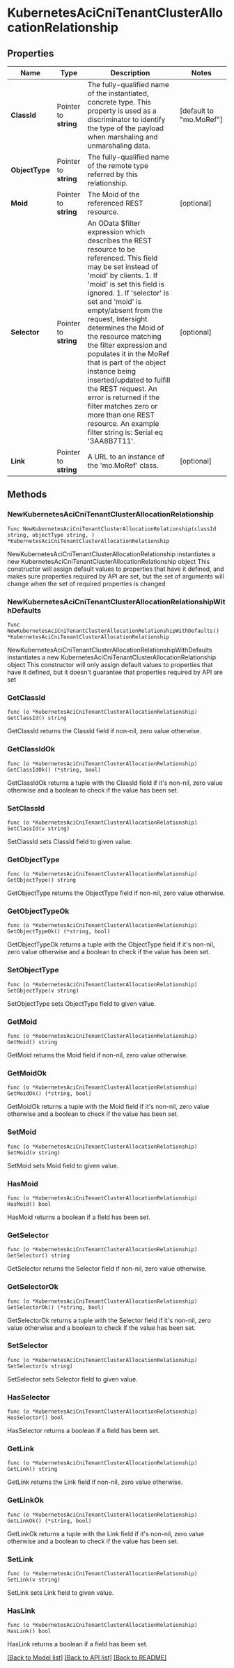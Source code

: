 # KubernetesAciCniTenantClusterAllocationRelationship

## Properties

Name | Type | Description | Notes
------------ | ------------- | ------------- | -------------
**ClassId** | Pointer to **string** | The fully-qualified name of the instantiated, concrete type. This property is used as a discriminator to identify the type of the payload when marshaling and unmarshaling data. | [default to "mo.MoRef"]
**ObjectType** | Pointer to **string** | The fully-qualified name of the remote type referred by this relationship. | 
**Moid** | Pointer to **string** | The Moid of the referenced REST resource. | [optional] 
**Selector** | Pointer to **string** | An OData $filter expression which describes the REST resource to be referenced. This field may be set instead of &#39;moid&#39; by clients. 1. If &#39;moid&#39; is set this field is ignored. 1. If &#39;selector&#39; is set and &#39;moid&#39; is empty/absent from the request, Intersight determines the Moid of the resource matching the filter expression and populates it in the MoRef that is part of the object instance being inserted/updated to fulfill the REST request. An error is returned if the filter matches zero or more than one REST resource. An example filter string is: Serial eq &#39;3AA8B7T11&#39;. | [optional] 
**Link** | Pointer to **string** | A URL to an instance of the &#39;mo.MoRef&#39; class. | [optional] 

## Methods

### NewKubernetesAciCniTenantClusterAllocationRelationship

`func NewKubernetesAciCniTenantClusterAllocationRelationship(classId string, objectType string, ) *KubernetesAciCniTenantClusterAllocationRelationship`

NewKubernetesAciCniTenantClusterAllocationRelationship instantiates a new KubernetesAciCniTenantClusterAllocationRelationship object
This constructor will assign default values to properties that have it defined,
and makes sure properties required by API are set, but the set of arguments
will change when the set of required properties is changed

### NewKubernetesAciCniTenantClusterAllocationRelationshipWithDefaults

`func NewKubernetesAciCniTenantClusterAllocationRelationshipWithDefaults() *KubernetesAciCniTenantClusterAllocationRelationship`

NewKubernetesAciCniTenantClusterAllocationRelationshipWithDefaults instantiates a new KubernetesAciCniTenantClusterAllocationRelationship object
This constructor will only assign default values to properties that have it defined,
but it doesn't guarantee that properties required by API are set

### GetClassId

`func (o *KubernetesAciCniTenantClusterAllocationRelationship) GetClassId() string`

GetClassId returns the ClassId field if non-nil, zero value otherwise.

### GetClassIdOk

`func (o *KubernetesAciCniTenantClusterAllocationRelationship) GetClassIdOk() (*string, bool)`

GetClassIdOk returns a tuple with the ClassId field if it's non-nil, zero value otherwise
and a boolean to check if the value has been set.

### SetClassId

`func (o *KubernetesAciCniTenantClusterAllocationRelationship) SetClassId(v string)`

SetClassId sets ClassId field to given value.


### GetObjectType

`func (o *KubernetesAciCniTenantClusterAllocationRelationship) GetObjectType() string`

GetObjectType returns the ObjectType field if non-nil, zero value otherwise.

### GetObjectTypeOk

`func (o *KubernetesAciCniTenantClusterAllocationRelationship) GetObjectTypeOk() (*string, bool)`

GetObjectTypeOk returns a tuple with the ObjectType field if it's non-nil, zero value otherwise
and a boolean to check if the value has been set.

### SetObjectType

`func (o *KubernetesAciCniTenantClusterAllocationRelationship) SetObjectType(v string)`

SetObjectType sets ObjectType field to given value.


### GetMoid

`func (o *KubernetesAciCniTenantClusterAllocationRelationship) GetMoid() string`

GetMoid returns the Moid field if non-nil, zero value otherwise.

### GetMoidOk

`func (o *KubernetesAciCniTenantClusterAllocationRelationship) GetMoidOk() (*string, bool)`

GetMoidOk returns a tuple with the Moid field if it's non-nil, zero value otherwise
and a boolean to check if the value has been set.

### SetMoid

`func (o *KubernetesAciCniTenantClusterAllocationRelationship) SetMoid(v string)`

SetMoid sets Moid field to given value.

### HasMoid

`func (o *KubernetesAciCniTenantClusterAllocationRelationship) HasMoid() bool`

HasMoid returns a boolean if a field has been set.

### GetSelector

`func (o *KubernetesAciCniTenantClusterAllocationRelationship) GetSelector() string`

GetSelector returns the Selector field if non-nil, zero value otherwise.

### GetSelectorOk

`func (o *KubernetesAciCniTenantClusterAllocationRelationship) GetSelectorOk() (*string, bool)`

GetSelectorOk returns a tuple with the Selector field if it's non-nil, zero value otherwise
and a boolean to check if the value has been set.

### SetSelector

`func (o *KubernetesAciCniTenantClusterAllocationRelationship) SetSelector(v string)`

SetSelector sets Selector field to given value.

### HasSelector

`func (o *KubernetesAciCniTenantClusterAllocationRelationship) HasSelector() bool`

HasSelector returns a boolean if a field has been set.

### GetLink

`func (o *KubernetesAciCniTenantClusterAllocationRelationship) GetLink() string`

GetLink returns the Link field if non-nil, zero value otherwise.

### GetLinkOk

`func (o *KubernetesAciCniTenantClusterAllocationRelationship) GetLinkOk() (*string, bool)`

GetLinkOk returns a tuple with the Link field if it's non-nil, zero value otherwise
and a boolean to check if the value has been set.

### SetLink

`func (o *KubernetesAciCniTenantClusterAllocationRelationship) SetLink(v string)`

SetLink sets Link field to given value.

### HasLink

`func (o *KubernetesAciCniTenantClusterAllocationRelationship) HasLink() bool`

HasLink returns a boolean if a field has been set.


[[Back to Model list]](../README.md#documentation-for-models) [[Back to API list]](../README.md#documentation-for-api-endpoints) [[Back to README]](../README.md)


